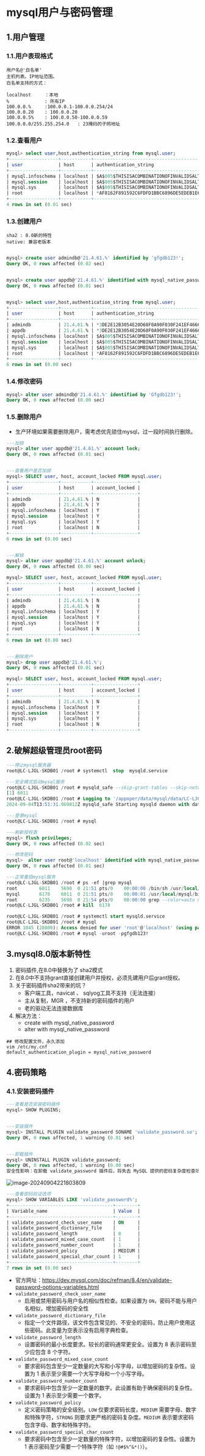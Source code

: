 # mysql用户与密码管理

## 1.用户管理

### 1.1.用户表现格式

~~~
用户名@'白名单'
主机列表。IP地址范围。
白名单支持的方式：

localhost     ：本地
%             : 所有IP
100.0.0.%     :100.0.0.1-100.0.0.254/24
100.0.0.20    : 100.0.0.20
100.0.0.5%    : 100.0.0.50-100.0.0.59
100.0.0.0/255.255.254.0   : 23掩码的子网地址  
~~~

### 1.2.查看用户

~~~sql
mysql> select user,host,authentication_string from mysql.user;
+------------------+-----------+------------------------------------------------------------------------+
| user             | host      | authentication_string                                                  |
+------------------+-----------+------------------------------------------------------------------------+
| mysql.infoschema | localhost | $A$005$THISISACOMBINATIONOFINVALIDSALTANDPASSWORDTHATMUSTNEVERBRBEUSED |
| mysql.session    | localhost | $A$005$THISISACOMBINATIONOFINVALIDSALTANDPASSWORDTHATMUSTNEVERBRBEUSED |
| mysql.sys        | localhost | $A$005$THISISACOMBINATIONOFINVALIDSALTANDPASSWORDTHATMUSTNEVERBRBEUSED |
| root             | localhost | *AF8162F891592C6FDFD1BBC6896DE5EDEB1E638F                              |
+------------------+-----------+------------------------------------------------------------------------+
4 rows in set (0.01 sec)
~~~

### 1.3.创建用户

~~~
sha2 : 8.0新的特性
native: 兼容老版本


~~~

~~~sql
mysql> create user admindb@'21.4.61.%' identified by 'gfgdb123!';
Query OK, 0 rows affected (0.02 sec)


mysql> create user appdb@'21.4.61.%' identified with mysql_native_password by 'gfgdb123!';       
Query OK, 0 rows affected (0.01 sec)


mysql> select user,host,authentication_string from mysql.user;
+------------------+-----------+------------------------------------------------------------------------+
| user             | host      | authentication_string                                                  |
+------------------+-----------+------------------------------------------------------------------------+
| admindb          | 21.4.61.% | *3DE2E12B3054E20D68F0A90F030F241EF4666C69                              |
| appdb            | 21.4.61.% | *3DE2E12B3054E20D68F0A90F030F241EF4666C69                              |
| mysql.infoschema | localhost | $A$005$THISISACOMBINATIONOFINVALIDSALTANDPASSWORDTHATMUSTNEVERBRBEUSED |
| mysql.session    | localhost | $A$005$THISISACOMBINATIONOFINVALIDSALTANDPASSWORDTHATMUSTNEVERBRBEUSED |
| mysql.sys        | localhost | $A$005$THISISACOMBINATIONOFINVALIDSALTANDPASSWORDTHATMUSTNEVERBRBEUSED |
| root             | localhost | *AF8162F891592C6FDFD1BBC6896DE5EDEB1E638F                              |
+------------------+-----------+------------------------------------------------------------------------+
6 rows in set (0.00 sec)
~~~

### 1.4.修改密码

~~~sql
mysql> alter user admindb@'21.4.61.%' identified by 'Gfgdb123!';
Query OK, 0 rows affected (0.00 sec)
~~~

### 1.5.删除用户

- 生产环境如果需要删除用户，需考虑优先锁住mysql，过一段时间执行删除。

~~~sql
---加锁
mysql> alter user appdb@'21.4.61.%' account lock;
Query OK, 0 rows affected (0.01 sec)


---查看用户是否加锁
mysql> SELECT user, host, account_locked FROM mysql.user;                    
+------------------+-----------+----------------+
| user             | host      | account_locked |
+------------------+-----------+----------------+
| admindb          | 21.4.61.% | N              |
| appdb            | 21.4.61.% | Y              |
| mysql.infoschema | localhost | Y              |
| mysql.session    | localhost | Y              |
| mysql.sys        | localhost | Y              |
| root             | localhost | N              |
+------------------+-----------+----------------+
6 rows in set (0.00 sec)


---解锁
mysql> alter user appdb@'21.4.61.%' account unlock;  
Query OK, 0 rows affected (0.00 sec)

mysql> SELECT user, host, account_locked FROM mysql.user;
+------------------+-----------+----------------+
| user             | host      | account_locked |
+------------------+-----------+----------------+
| admindb          | 21.4.61.% | N              |
| appdb            | 21.4.61.% | N              |
| mysql.infoschema | localhost | Y              |
| mysql.session    | localhost | Y              |
| mysql.sys        | localhost | Y              |
| root             | localhost | N              |
+------------------+-----------+----------------+
6 rows in set (0.00 sec)


---删除用户
mysql> drop user appdb@'21.4.61.%';
Query OK, 0 rows affected (0.01 sec)

mysql> SELECT user, host, account_locked FROM mysql.user;
+------------------+-----------+----------------+
| user             | host      | account_locked |
+------------------+-----------+----------------+
| admindb          | 21.4.61.% | N              |
| mysql.infoschema | localhost | Y              |
| mysql.session    | localhost | Y              |
| mysql.sys        | localhost | Y              |
| root             | localhost | N              |
+------------------+-----------+----------------+
~~~

## 2.破解超级管理员root密码

~~~sql
---停止mysql服务器
root@LC-LJGL-SKDB01 /root # systemctl  stop  mysqld.service 

---安全模式启动mysql服务
root@LC-LJGL-SKDB01 /root # mysqld_safe --skip-grant-tables --skip-networking &
[1] 6011
root@LC-LJGL-SKDB01 /root # Logging to '/appoper/data/mysql/data/LC-LJGL-SKDB01.err'.
2024-09-04T13:51:31.969812Z mysqld_safe Starting mysqld daemon with databases from /appoper/data/mysql/data

---登录mysql
root@LC-LJGL-SKDB01 /root # mysql

---刷新授权表
mysql> flush privileges;
Query OK, 0 rows affected (0.02 sec)

---修改密码
mysql>  alter user root@'localhost' identified with mysql_native_password by 'gfgdb123!';
Query OK, 0 rows affected (0.01 sec)

---正常重启mysql服务
root@LC-LJGL-SKDB01 /root # ps -ef |grep mysql
root        6011    5698  0 21:51 pts/0    00:00:00 /bin/sh /usr/local/mysql/bin/mysqld_safe --skip-grant-tables --skip-networking
mysql       6178    6011  0 21:51 pts/0    00:00:01 /usr/local/mysql/bin/mysqld --basedir=/usr/local/mysql --datadir=/appoper/data/mysql/data --plugin-dir=/usr/local/mysql/lib/plugin --user=mysql --skip-grant-tables --skip-networking --log-error=LC-LJGL-SKDB01.err --pid-file=LC-LJGL-SKDB01.pid --socket=/appoper/data/mysql/dbcfg/mysql.sock
root        6235    5698  0 21:54 pts/0    00:00:00 grep --color=auto mysql
root@LC-LJGL-SKDB01 /root # kill  6178

root@LC-LJGL-SKDB01 /root # systemctl start mysqld.service  
root@LC-LJGL-SKDB01 /root # mysql
ERROR 1045 (28000): Access denied for user 'root'@'localhost' (using password: NO)
root@LC-LJGL-SKDB01 /root # mysql -uroot -pgfgdb123!
~~~

## 3.mysql8.0版本新特性

1. 密码插件,在8.0中替换为了 sha2模式
2. 在8.0中不支持grant直接创建用户并授权，必须先建用户后grant授权。
3. 关于密码插件sha2带来的坑？
   - 客户端工具，navicat 、 sqlyog工具不支持（无法连接）
   - 主从复制，MGR ，不支持新的密码插件的用户
   - 老的驱动无法连接数据库
4. 解决方法：
   - create with mysql_native_password
   - alter with mysql_native_password

~~~shell
## 修改配置文件，永久添加
vim /etc/my.cnf
default_authentication_plugin = mysql_native_password
~~~

## 4.密码策略

### 4.1.安装密码插件

~~~sql
---查看是否安装密码插件
mysql> SHOW PLUGINS;


---安装插件
mysql> INSTALL PLUGIN validate_password SONAME 'validate_password.so';
Query OK, 0 rows affected, 1 warning (0.01 sec)


---卸载插件
mysql> UNINSTALL PLUGIN validate_password;
Query OK, 0 rows affected, 1 warning (0.00 sec)
安全性影响：在卸载 validate_password 插件后，将失去 MySQL 提供的密码复杂度检查功能。确保你已经实施了其他密码安全措施，以维护系统安全。
~~~

![image-20240904221803809](./000.picture/image-20240904221803809.png)

~~~sql
---查看密码验证选项
mysql> SHOW VARIABLES LIKE 'validate_password%';
+--------------------------------------+--------+
| Variable_name                        | Value  |
+--------------------------------------+--------+
| validate_password_check_user_name    | ON     |
| validate_password_dictionary_file    |        |
| validate_password_length             | 8      |
| validate_password_mixed_case_count   | 1      |
| validate_password_number_count       | 1      |
| validate_password_policy             | MEDIUM |
| validate_password_special_char_count | 1      |
+--------------------------------------+--------+
7 rows in set (0.00 sec)
~~~

- 官方网址：https://dev.mysql.com/doc/refman/8.4/en/validate-password-options-variables.html 
- `validate_password_check_user_name`
  - 启用或禁用密码与用户名的相似性检查。如果设置为 `ON`，密码不能与用户名相似，增加密码的安全性
- `validate_password_dictionary_file`
  - 指定一个文件路径，该文件包含常见的、不安全的密码，防止用户使用这些密码。此变量为空表示没有启用字典检查。
- `validate_password_length `
  - 设置密码的最小长度要求。较长的密码通常更安全。设置为 8 表示密码至少应包含 8 个字符。
- `validate_password_mixed_case_count`
  - 要求密码包含至少一定数量的大写和小写字母，以增加密码的复杂性。设置为 1 表示至少需要一个大写字母和一个小写字母。
- `validate_password_number_count`
  - 要求密码中包含至少一定数量的数字。此设置有助于确保密码的复杂性。设置为 1 表示至少需要一个数字。
- `validate_password_policy`
  - 定义密码策略的安全级别。`LOW` 仅要求密码长度，`MEDIUM` 需要字母、数字和特殊字符，`STRONG` 则要求更严格的密码复杂度。`MEDIUM` 表示要求密码包含字母、数字和特殊字符。
- `validate_password_special_char_count`
  - 要求密码中包含至少一定数量的特殊字符，以增加密码的复杂性。设置为 1 表示密码至少需要一个特殊字符（如 `!@#$%^&*()`）。